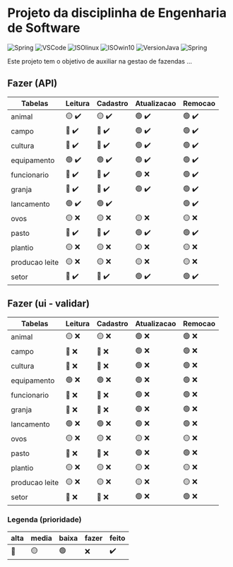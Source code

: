# Projeto da disciplinha de Engenharia de Software

![Spring](https://img.shields.io/badge/IDE-SpringTool-success)
![VSCode](https://img.shields.io/badge/IDE-VSCode-blue)
![ISOlinux](https://img.shields.io/badge/ISO-Ubuntu-blueviolet)
![ISOwin10](https://img.shields.io/badge/ISO-Win10-blue)
![VersionJava](https://img.shields.io/badge/Java-v17-red)
![Spring](https://img.shields.io/github/repo-size/danieldiv/gerencia-fazenda)

<p>
  Este projeto tem o objetivo de auxiliar na gestao de fazendas ...
</p>

## Fazer (API)

| Tabelas        | Leitura                            | Cadastro                           | Atualizacao                       | Remocao                           |
| -------------- | ---------------------------------- | ---------------------------------- | --------------------------------- | --------------------------------- |
| animal         | :yellow_circle: :heavy_check_mark: | :yellow_circle: :heavy_check_mark: | :green_circle: :heavy_check_mark: | :green_circle: :heavy_check_mark: |
| campo          | :red_circle: :heavy_check_mark:    | :red_circle: :heavy_check_mark:    | :green_circle: :heavy_check_mark: | :green_circle: :heavy_check_mark: |
| cultura        | :red_circle: :heavy_check_mark:    | :red_circle: :heavy_check_mark:    | :green_circle: :heavy_check_mark: | :green_circle: :heavy_check_mark: |
| equipamento    | :green_circle: :heavy_check_mark:  | :green_circle: :heavy_check_mark:  | :green_circle: :heavy_check_mark: | :green_circle: :heavy_check_mark: |
| funcionario    | :red_circle: :heavy_check_mark:    | :red_circle: :heavy_check_mark:    | :green_circle: :x:                | :green_circle: :heavy_check_mark: |
| granja         | :red_circle: :heavy_check_mark:    | :red_circle: :heavy_check_mark:    | :green_circle: :heavy_check_mark: | :green_circle: :heavy_check_mark: |
| lancamento     | :green_circle: :heavy_check_mark:  | :green_circle: :heavy_check_mark:  |                                   | :green_circle: :heavy_check_mark: |
| ovos           | :yellow_circle: :x:                | :yellow_circle: :x:                | :yellow_circle: :x:               | :yellow_circle: :x:               |
| pasto          | :red_circle: :heavy_check_mark:    | :red_circle: :heavy_check_mark:    | :green_circle: :heavy_check_mark: | :green_circle: :heavy_check_mark: |
| plantio        | :yellow_circle: :x:                | :yellow_circle: :x:                | :yellow_circle: :x:               | :yellow_circle: :x:               |
| producao leite | :yellow_circle: :x:                | :yellow_circle: :x:                | :yellow_circle: :x:               | :yellow_circle: :x:               |
| setor          | :red_circle: :heavy_check_mark:    | :red_circle: :heavy_check_mark:    | :green_circle: :heavy_check_mark: | :green_circle: :heavy_check_mark: |

## Fazer (ui - validar)

| Tabelas        | Leitura             | Cadastro            | Atualizacao         | Remocao             |
| -------------- | ------------------- | ------------------- | ------------------- | ------------------- |
| animal         | :yellow_circle: :x: | :yellow_circle: :x: | :green_circle: :x:  | :green_circle: :x:  |
| campo          | :red_circle: :x:    | :red_circle: :x:    | :green_circle: :x:  | :green_circle: :x:  |
| cultura        | :red_circle: :x:    | :red_circle: :x:    | :green_circle: :x:  | :green_circle: :x:  |
| equipamento    | :green_circle: :x:  | :green_circle: :x:  | :green_circle: :x:  | :green_circle: :x:  |
| funcionario    | :red_circle: :x:    | :red_circle: :x:    | :green_circle: :x:  | :green_circle: :x:  |
| granja         | :red_circle: :x:    | :red_circle: :x:    | :green_circle: :x:  | :green_circle: :x:  |
| lancamento     | :green_circle: :x:  | :green_circle: :x:  | :green_circle: :x:  | :green_circle: :x:  |
| ovos           | :yellow_circle: :x: | :yellow_circle: :x: | :yellow_circle: :x: | :yellow_circle: :x: |
| pasto          | :red_circle: :x:    | :red_circle: :x:    | :green_circle: :x:  | :green_circle: :x:  |
| plantio        | :yellow_circle: :x: | :yellow_circle: :x: | :yellow_circle: :x: | :yellow_circle: :x: |
| producao leite | :yellow_circle: :x: | :yellow_circle: :x: | :yellow_circle: :x: | :yellow_circle: :x: |
| setor          | :red_circle: :x:    | :red_circle: :x:    | :green_circle: :x:  | :green_circle: :x:  |

### Legenda (prioridade)

| alta         | media           | baixa          | fazer | feito              |
| ------------ | --------------- | -------------- | ----- | ------------------ |
| :red_circle: | :yellow_circle: | :green_circle: | :x:   | :heavy_check_mark: |
